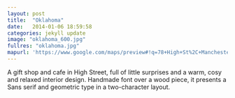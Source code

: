 ```yaml
---
layout: post
title:  "Oklahoma"
date:   2014-01-06 18:59:58
categories: jekyll update
image: "oklahoma_600.jpg"
fullres: "oklahoma.jpg"
mapurl: 'https://www.google.com/maps/preview#!q=78+High+St%2C+Manchester+M4%2C+UK&data=!4m15!2m14!1m13!1s0x487bb1b8a37f2a43%3A0xef6de0f53055e6b!3m8!1m3!1d136!2d-2.2381687!3d53.484157!3m2!1i1280!2i702!4f13.1!4m2!3d53.4841114!4d-2.238285'
---
```


A gift shop and cafe in High Street, full of little surprises and a warm, cosy and relaxed interior design. Handmade font over a wood piece, it presents a Sans serif and geometric type in a two-character layout.